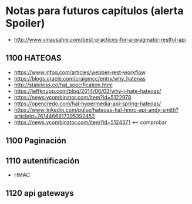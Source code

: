 # Notas para futuros capítulos (alerta Spoiler)

* http://www.vinaysahni.com/best-practices-for-a-pragmatic-restful-api

## 1100 HATEOAS

* https://www.infoq.com/articles/webber-rest-workflow
* https://blogs.oracle.com/craigmcc/entry/why_hateoas
* http://stateless.co/hal_specification.html
* https://jeffknupp.com/blog/2014/06/03/why-i-hate-hateoas/
* https://news.ycombinator.com/item?id=5122978
* https://opencredo.com/hal-hypermedia-api-spring-hateoas/
* https://www.linkedin.com/pulse/hateoas-hal-hmrc-api-andy-smith?articleId=7614466817395392453
* https://news.ycombinator.com/item?id=5124371 <-- comprobar

## 1100 Paginación

## 1110 autentificación

* HMAC


## 1120 api gateways
